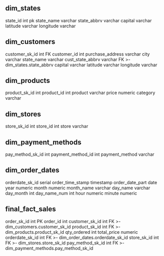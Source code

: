 dim_states
----
state_id int pk
state_name varchar
state_abbrv varchar
capital varchar
latitude varchar
longitude varchar


dim_customers
---
customer_sk_id int FK
customer_id int
purchase_address varchar
city varchar
state_name varchar
cust_state_abbrv varchar FK >- dim_states.state_abbrv
capital varchar
latitude varchar
longitude varchar


dim_products
---
product_sk_id int
product_id int
product varchar
price numeric
category varchar

dim_stores
---
store_sk_id int
store_id int
store varchar


dim_payment_methods
---
pay_method_sk_id int
payment_method_id int
payment_method varchar


dim_order_dates
---
orderdate_sk_id serial
order_time_stamp timestamp
order_date_part date
year numeric
month numeric
month_name varchar
day_name varchar
day_month int
day_name_num int
hour numeric
minute numeric


final_fact_sales
----
order_sk_id int PK
order_id int
customer_sk_id int FK >- dim_customers.customer_sk_id
product_sk_id int FK >- dim_products.product_sk_id
qty_ordered int
total_price numeric
orderdate_sk_id int FK >- dim_order_dates.orderdate_sk_id
store_sk_id int FK >- dim_stores.store_sk_id
pay_method_sk_id int FK >- dim_payment_methods.pay_method_sk_id
